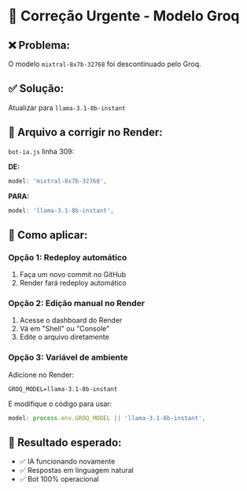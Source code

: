 # 🔧 Correção Urgente - Modelo Groq

## ❌ Problema:
O modelo `mixtral-8x7b-32768` foi descontinuado pelo Groq.

## ✅ Solução:
Atualizar para `llama-3.1-8b-instant`

## 📝 Arquivo a corrigir no Render:
`bot-ia.js` linha 309:

**DE:**
```javascript
model: 'mixtral-8x7b-32768',
```

**PARA:**
```javascript
model: 'llama-3.1-8b-instant',
```

## 🚀 Como aplicar:

### Opção 1: Redeploy automático
1. Faça um novo commit no GitHub
2. Render fará redeploy automático

### Opção 2: Edição manual no Render
1. Acesse o dashboard do Render
2. Vá em "Shell" ou "Console"
3. Edite o arquivo diretamente

### Opção 3: Variável de ambiente
Adicione no Render:
```
GROQ_MODEL=llama-3.1-8b-instant
```

E modifique o código para usar:
```javascript
model: process.env.GROQ_MODEL || 'llama-3.1-8b-instant',
```

## 🎯 Resultado esperado:
- ✅ IA funcionando novamente
- ✅ Respostas em linguagem natural
- ✅ Bot 100% operacional